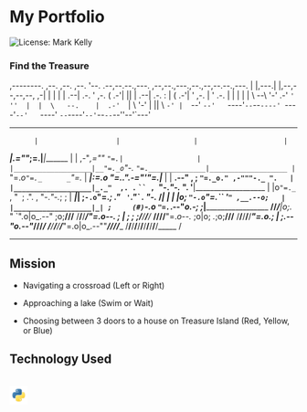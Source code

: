 # My Portfolio
![License: Mark Kelly](https://img.shields.io/badge/License-Mark_Kelly-brightgreen.svg)

### Find the Treasure
<!-- language: lang-none -->
,--------.                                                ,--.     ,--.                ,--. 
'--.  .--,--.--.,---. ,--,--.,---.,--.,--,--.--.,---.     |  |,---.|  |,--,--,--,--, ,-|  | 
   |  |  |  .--| .-. ' ,-.  (  .-'|  ||  |  .--| .-. :    |  (  .-'|  ' ,-.  |      ' .-. | 
   |  |  |  |  \   --\ '-'  .-'  `'  ''  |  |  \   --.    |  .-'  `|  \ '-'  |  ||  \ `-' | 
   `--'  `--'   `----'`--`--`----' `----'`--'   `----'    `--`----'`--'`--`--`--''--'`---'  
*******************************************************************************
          |                   |                  |                     |
 _________|________________.=""_;=.______________|_____________________|_______
|                   |  ,-"_,=""     `"=.|                  |
|___________________|__"=._o`"-._        `"=.______________|___________________
          |                `"=._o`"=._      _`"=._                     |
 _________|_____________________:=._o "=._."_.-="'"=.__________________|_______
|                   |    __.--" , ; `"=._o." ,-"""-._ ".   |
|___________________|_._"  ,. .` ` `` ,  `"-._"-._   ". '__|___________________
          |           |o`"=._` , "` `; .". ,  "-._"-._; ;              |
 _________|___________| ;`-.o`"=._; ." ` '`."\` . "-._ /_______________|_______
|                   | |o;    `"-.o`"=._``  '` " ,__.--o;   |
|___________________|_| ;     (#) `-.o `"=.`_.--"_o.-; ;___|___________________
____/______/______/___|o;._    "      `".o|o_.--"    ;o;____/______/______/____
/______/______/______/_"=._o--._        ; | ;        ; ;/______/______/______/_
____/______/______/______/__"=._o--._   ;o|o;     _._;o;____/______/______/____
/______/______/______/______/____"=._o._; | ;_.--"o.--"_/______/______/______/_
____/______/______/______/______/_____"=.o|o_.--""___/______/______/______/____
/______/______/______/______/______/______/______/______/______/______/_____ /
*******************************************************************************
## Mission

* Navigating a crossroad (Left or Right)

* Approaching a lake (Swim or Wait)

* Choosing between 3 doors to a house on Treasure Island (Red, Yellow, or Blue)


## Technology Used
<p align="left">
<code>
<img height="32" width="32" src="https://raw.githubusercontent.com/github/explore/80688e429a7d4ef2fca1e82350fe8e3517d3494d/topics/python/python.png" />
</code>
</p>